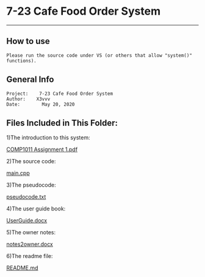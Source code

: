# 7-23 Cafe Food Order System
---------------------------------

## How to use
	Please run the source code under VS (or others that allow "system()" functions).

## General Info

	Project:    7-23 Cafe Food Order System
	Author:    X3vvv
	Date:        May 20, 2020

## Files Included in This Folder:

1)The introduction to this system:

  [COMP1011 Assignment 1.pdf](https://github.com/X3vvv/Cpp/blob/master/Food%20Order%20System/COMP1011%20Assignment%201.pdf)

2)The source code:

  [main.cpp](https://github.com/X3vvv/Cpp/blob/master/Food%20Order%20System/main.cpp)
	
3)The pseudocode:

  [pseudocode.txt](https://github.com/X3vvv/Cpp/blob/master/Food%20Order%20System/pseudocode.txt)

4)The user guide book:

  [UserGuide.docx](https://github.com/X3vvv/Cpp/blob/master/Food%20Order%20System/UserGuide.docx)

5)The owner notes:

  [notes2owner.docx](https://github.com/X3vvv/Cpp/blob/master/Food%20Order%20System/notes2owner.docx)

6)The readme file:

  [README.md](https://github.com/X3vvv/Cpp/blob/master/Food%20Order%20System/README.md)
